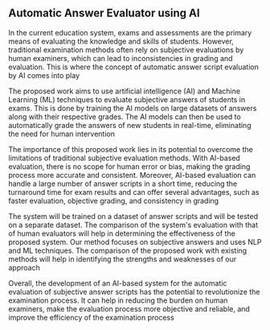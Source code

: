 ## Automatic Answer Evaluator using AI

In the current education system, exams and assessments are the primary means of evaluating the knowledge and skills of students. However, traditional examination methods often rely on subjective evaluations by human examiners, which can lead to inconsistencies in grading and evaluation. This is where the concept of automatic answer script evaluation by AI comes into play

The proposed work aims to use artificial intelligence (AI) and Machine Learning (ML) techniques to evaluate subjective answers of students in exams. This is done by training the AI models on large datasets of answers along with their respective grades. The AI models can then be used to automatically grade the answers of new students in real-time, eliminating the need for human intervention

The importance of this proposed work lies in its potential to overcome the limitations of traditional subjective evaluation methods. With AI-based evaluation, there is no scope for human error or bias, making the grading process more accurate and consistent. Moreover, AI-based evaluation can handle a large number of answer scripts in a short time, reducing the turnaround time for exam results and can offer several advantages, such as faster evaluation, objective grading, and consistency in grading

The system will be trained on a dataset of answer scripts and will be tested on a separate dataset. The comparison of the system's evaluation with that of human evaluators will help in determining the effectiveness of the proposed system. Our method focuses on subjective answers and uses NLP and ML techniques. The comparison of the proposed work with existing methods will help in identifying the strengths and weaknesses of our approach

Overall, the development of an AI-based system for the automatic evaluation of subjective answer scripts has the potential to revolutionize the examination process. It can help in reducing the burden on human examiners, make the evaluation process more objective and reliable, and improve the efficiency of the examination process
